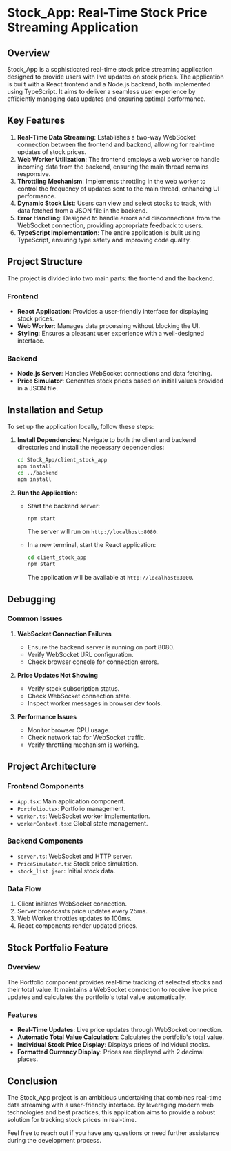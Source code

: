 
# Stock_App: Real-Time Stock Price Streaming Application

## Overview

Stock_App is a sophisticated real-time stock price streaming application designed to provide users with live updates on stock prices. The application is built with a React frontend and a Node.js backend, both implemented using TypeScript. It aims to deliver a seamless user experience by efficiently managing data updates and ensuring optimal performance.

## Key Features

1. **Real-Time Data Streaming**: Establishes a two-way WebSocket connection between the frontend and backend, allowing for real-time updates of stock prices.
2. **Web Worker Utilization**: The frontend employs a web worker to handle incoming data from the backend, ensuring the main thread remains responsive.
3. **Throttling Mechanism**: Implements throttling in the web worker to control the frequency of updates sent to the main thread, enhancing UI performance.
4. **Dynamic Stock List**: Users can view and select stocks to track, with data fetched from a JSON file in the backend.
5. **Error Handling**: Designed to handle errors and disconnections from the WebSocket connection, providing appropriate feedback to users.
6. **TypeScript Implementation**: The entire application is built using TypeScript, ensuring type safety and improving code quality.

## Project Structure

The project is divided into two main parts: the frontend and the backend.

### Frontend

- **React Application**: Provides a user-friendly interface for displaying stock prices.
- **Web Worker**: Manages data processing without blocking the UI.
- **Styling**: Ensures a pleasant user experience with a well-designed interface.

### Backend

- **Node.js Server**: Handles WebSocket connections and data fetching.
- **Price Simulator**: Generates stock prices based on initial values provided in a JSON file.

## Installation and Setup

To set up the application locally, follow these steps:

1. **Install Dependencies**:
   Navigate to both the client and backend directories and install the necessary dependencies:
   ```bash
   cd Stock_App/client_stock_app
   npm install
   cd ../backend
   npm install
   ```

2. **Run the Application**:
   - Start the backend server:
     ```bash
     npm start
     ```
     The server will run on `http://localhost:8080`.

   - In a new terminal, start the React application:
     ```bash
     cd client_stock_app
     npm start
     ```
     The application will be available at `http://localhost:3000`.

## Debugging

### Common Issues

1. **WebSocket Connection Failures**
   - Ensure the backend server is running on port 8080.
   - Verify WebSocket URL configuration.
   - Check browser console for connection errors.

2. **Price Updates Not Showing**
   - Verify stock subscription status.
   - Check WebSocket connection state.
   - Inspect worker messages in browser dev tools.

3. **Performance Issues**
   - Monitor browser CPU usage.
   - Check network tab for WebSocket traffic.
   - Verify throttling mechanism is working.

## Project Architecture

### Frontend Components

- `App.tsx`: Main application component.
- `Portfolio.tsx`: Portfolio management.
- `worker.ts`: WebSocket worker implementation.
- `workerContext.tsx`: Global state management.

### Backend Components

- `server.ts`: WebSocket and HTTP server.
- `PriceSimulator.ts`: Stock price simulation.
- `stock_list.json`: Initial stock data.

### Data Flow

1. Client initiates WebSocket connection.
2. Server broadcasts price updates every 25ms.
3. Web Worker throttles updates to 100ms.
4. React components render updated prices.

## Stock Portfolio Feature

### Overview

The Portfolio component provides real-time tracking of selected stocks and their total value. It maintains a WebSocket connection to receive live price updates and calculates the portfolio's total value automatically.

### Features

- **Real-Time Updates**: Live price updates through WebSocket connection.
- **Automatic Total Value Calculation**: Calculates the portfolio's total value.
- **Individual Stock Price Display**: Displays prices of individual stocks.
- **Formatted Currency Display**: Prices are displayed with 2 decimal places.

## Conclusion

The Stock_App project is an ambitious undertaking that combines real-time data streaming with a user-friendly interface. By leveraging modern web technologies and best practices, this application aims to provide a robust solution for tracking stock prices in real-time.

Feel free to reach out if you have any questions or need further assistance during the development process.
